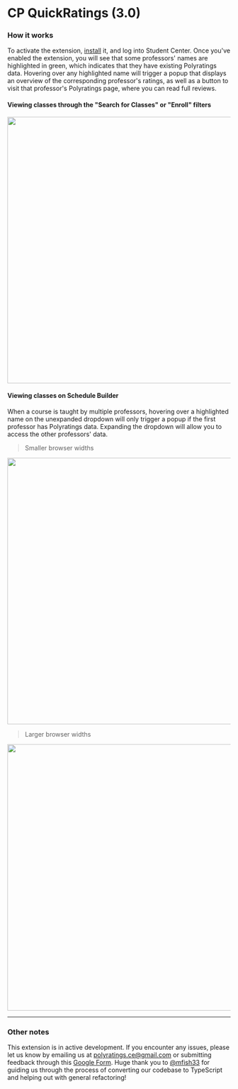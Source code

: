 # CP QuickRatings (3.0)

### How it works

To activate the extension, [install](https://chrome.google.com/webstore/detail/Polyratings/pliinobghndmnnjenolmokefjacnmdpo?hl=en&authuser=1) it, and log into Student Center. Once you've enabled the extension, you will see that some professors' names are highlighted in green, which indicates that they have existing Polyratings data. Hovering over any highlighted name will trigger a popup that displays an overview of the corresponding professor's ratings, as well as a button to visit that professor's Polyratings page, where you can read full reviews.

#### Viewing classes through the "Search for Classes" or "Enroll" filters

<img src="https://github.com/adellevo/polyratings/blob/main/images/sc.png" width="600">

#### Viewing classes on Schedule Builder
When a course is taught by multiple professors, hovering over a highlighted name on the unexpanded dropdown will only trigger a popup if the first professor has Polyratings data. Expanding the dropdown will allow you to access the other professors' data. 

> Smaller browser widths
<img src="https://github.com/adellevo/polyratings/blob/main/images/sbw-sb.png" width="600">

> Larger browser widths 
<img src="https://github.com/adellevo/polyratings/blob/main/images/lbw-sb.png" width="600">

---

### Other notes

This extension is in active development. If you encounter any issues, please let us know by emailing us at polyratings.ce@gmail.com or submitting feedback through this [Google Form](https://forms.gle/BE3mTCXdY2LNYvLB6). Huge thank you to [@mfish33](https://github.com/mfish33) for guiding us through the process of converting our codebase to TypeScript and helping out with general refactoring!
